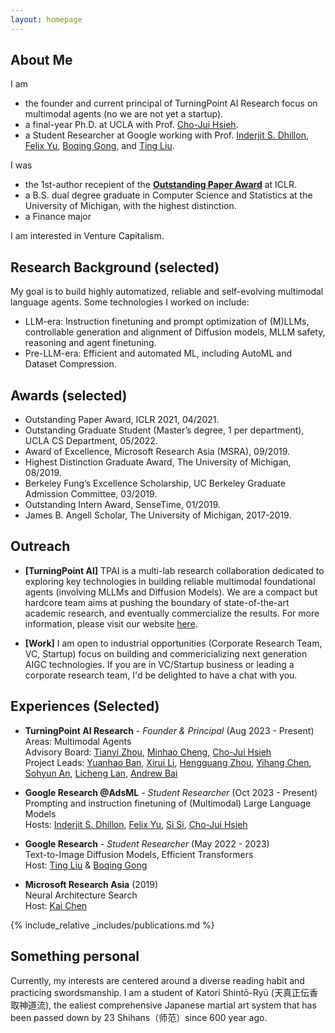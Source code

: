 ```yaml
---
layout: homepage
---
```


## About Me
I am
  - the founder and current principal of TurningPoint AI Research focus on multimodal agents (no we are not yet a startup).
  - a final-year Ph.D. at UCLA with Prof. [Cho-Jui Hsieh](https://scholar.google.com/citations?user=Wy89g4IAAAAJ&hl=en).
  - a Student Researcher at Google working with Prof. [Inderjit S. Dhillon](https://scholar.google.com/citations?user=xBv5ZfkAAAAJ&hl=en), [Felix Yu](https://scholar.google.com/citations?user=lYvF6cUAAAAJ&hl=en), [Boqing Gong](https://scholar.google.com/citations?user=lv9ZeVUAAAAJ&hl=en), and [Ting Liu](https://scholar.google.com/citations?user=4wSfAIQAAAAJ&hl=en).

I was
  - the 1st-author recepient of the **[Outstanding Paper Award](https://iclr-conf.medium.com/announcing-iclr-2021-outstanding-paper-awards-9ae0514734ab)** at ICLR.
  - a B.S. dual degree graduate in Computer Science and Statistics at the University of Michigan, with the highest distinction.
  - a Finance major

I am interested in Venture Capitalism.

<!-- During this period, I interned at [Microsoft Research](https://www.microsoft.com/en-us/research/lab/microsoft-research-asia/) and [Sensetime](https://www.sensetime.com/en) on machine learning and computer vision, as well as helped a startup to develop its prototype robots. -->
<!-- 4Prior to that, I worked on quantitative investing at Shanghai Key Laboratory of Finance. -->


## Research Background (selected)
My goal is to build highly automatized, reliable and self-evolving multimodal language agents. Some technologies I worked on include:
- LLM-era: Instruction finetuning and prompt optimization of (M)LLMs, controllable generation and alignment of Diffusion models, MLLM safety, reasoning and agent finetuning.
- Pre-LLM-era: Efficient and automated ML, including AutoML and Dataset Compression.


## Awards (selected)
- Outstanding Paper Award, ICLR 2021, 04/2021.
- Outstanding Graduate Student (Master’s degree, 1 per department), UCLA CS Department, 05/2022.
- Award of Excellence, Microsoft Research Asia (MSRA), 09/2019.
- Highest Distinction Graduate Award, The University of Michigan, 08/2019.
- Berkeley Fung’s Excellence Scholarship, UC Berkeley Graduate Admission Committee, 03/2019.
- Outstanding Intern Award, SenseTime, 01/2019.
- James B. Angell Scholar, The University of Michigan, 2017-2019.


## Outreach
- **[TurningPoint AI]** TPAI is a multi-lab research collaboration dedicated to exploring key technologies in building reliable multimodal foundational agents (involving MLLMs and Diffusion Models). We are a compact but hardcore team aims at pushing the boundary of state-of-the-art academic research, and eventually commercialize the results. For more information, please visit our website [here](https://turningpointai.wixsite.com/home).

- **[Work]** I am open to industrial opportunities (Corporate Research Team, VC, Startup) focus on building and commericializing next generation AIGC technologies. If you are in VC/Startup business or leading a corporate research team, I'd be delighted to have a chat with you.


<!-- ## Highlighted News
- **[May. 2024]** Three papers accepted at ICML 2024.
- **[Mar. 2024]** ARC concluded Exploratory Phase with 5 papers. Entering Phase 2, we are doubling down on the winning technologies.
- **[Dec. 2023]** Together with multiple reowned researchers across academia and industry, we are organizing the [1st workshop on Dataset Distillation]() [@CVPR 2024](https://cvpr.thecvf.com/) to explore new frontiers in data-efficient ML. Please stay tuned for more details on submissions, speakers and events!
- **[Aug. 2023]** I formed a Research Alliance to pursue topics in AIGC (see the Outreach section for more info).
- **[Apr. 2023]** [TESLA](https://arxiv.org/abs/2211.10586) is accepted at ICML 2023 - one of the first to scale-up Dataset Distillation to ImageNet-1K.
- **[Jul. 2022]** We released [DC-BENCH](https://justincui03.github.io/dcbench/) - the first benchmark for evaluating Dataset Compression methods.
- [May 2022] I received Outstanding Graduate Student Award for the Master's degree at UCLA.
- **[Apr. 2021]** Our paper *"Rethinking Architecture Selection in Differentiable NAS"* won the **[Outstanding Paper Award](https://iclr-conf.medium.com/announcing-iclr-2021-outstanding-paper-awards-9ae0514734ab)** at ICLR 2021. -->


## Experiences (Selected)

- **TurningPoint AI Research** - *Founder & Principal* (Aug 2023 - Present)<br/>
Areas: Multimodal Agents<br/>
Advisory Board: [Tianyi Zhou](https://tianyizhou.github.io/), [Minhao Cheng](https://cmhcbb.github.io/), [Cho-Jui Hsieh](http://web.cs.ucla.edu/~chohsieh/)<br/>
Project Leads: [Yuanhao Ban](), [Xirui Li](), [Hengguang Zhou](), [Yihang Chen](), [Sohyun An](), [Licheng Lan](), [Andrew Bai]()

- **Google Research @AdsML** - *Student Researcher* (Oct 2023 - Present)<br/>
Prompting and instruction finetuning of (Multimodal) Large Language Models<br/>
Hosts: [Inderjit S. Dhillon](https://scholar.google.com/citations?user=xBv5ZfkAAAAJ&hl=en), [Felix Yu](https://scholar.google.com/citations?user=lYvF6cUAAAAJ&hl=en), [Si Si](https://scholar.google.com/citations?user=eAJfUeIAAAAJ&hl=en), [Cho-Jui Hsieh](http://web.cs.ucla.edu/~chohsieh/)

- **Google Research** - *Student Researcher* (May 2022 - 2023)<br/>
Text-to-Image Diffusion Models, Efficient Transformers<br/>
Host: [Ting Liu](https://scholar.google.com/citations?user=4wSfAIQAAAAJ&hl=en) & [Boqing Gong](http://boqinggong.info/)

- **Microsoft Research Asia** (2019)<br/>
Neural Architecture Search<br/>
Host: [Kai Chen](https://scholar.google.com/citations?hl=en&user=kPDp3cUAAAAJ&view_op=list_works&sortby=pubdate)
  

{% include_relative _includes/publications.md %}

<!-- {% include_relative _includes/services.md %} -->


## Something personal
Currently, my interests are centered around a diverse reading habit and practicing swordsmanship. I am a student of Katori Shintō-Ryū (天真正伝香取神道流), the ealiest comprehensive Japanese martial art system that has been passed down by 23 Shihans（师范）since 600 year ago.